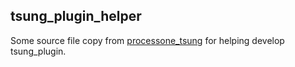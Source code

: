 ## tsung_plugin_helper

Some source file copy from [processone_tsung](https://github.com/processone/tsung) for helping develop tsung_plugin.
